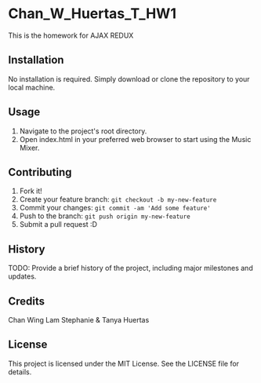 # Chan_W_Huertas_T_HW1

This is the homework for AJAX REDUX

## Installation

No installation is required. Simply download or clone the repository to your local machine.

## Usage

1. Navigate to the project's root directory.
2. Open index.html in your preferred web browser to start using the Music Mixer.

## Contributing

1. Fork it!
2. Create your feature branch: `git checkout -b my-new-feature`
3. Commit your changes: `git commit -am 'Add some feature'`
4. Push to the branch: `git push origin my-new-feature`
5. Submit a pull request :D

## History

TODO: Provide a brief history of the project, including major milestones and updates.

## Credits

Chan Wing Lam Stephanie & Tanya Huertas

## License

This project is licensed under the MIT License. See the LICENSE file for details.
